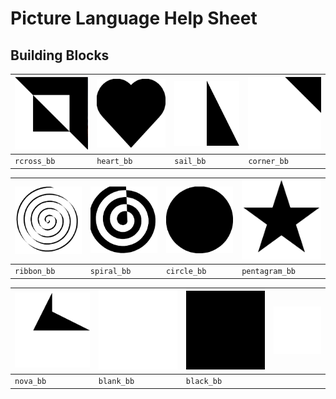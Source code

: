 # Picture Language Help Sheet

## Building Blocks

| ![](images/bb/rcross_bb.png) | ![](images/bb/heart_bb.png) | ![](images/bb/sail_bb.png) | ![](images/bb/corner_bb.png) |
| -- | -- | -- | -- |
| `rcross_bb` | `heart_bb` | `sail_bb` | `corner_bb` |

| ![](images/bb/ribbon_bb.png) | ![](images/bb/spiral_bb.png) | ![](images/bb/circle_bb.png) | ![](images/bb/pentagram_bb.png) |
| -- | -- | -- | -- |
| `ribbon_bb` | `spiral_bb` | `circle_bb` | `pentagram_bb` |

| ![](images/bb/nova_bb.png) | ![](images/bb/blank_bb.png) | ![](images/bb/black_bb.png) | ![](images/bb/blank_bb.png) |
| -- | -- | -- | -- |
| `nova_bb` | `blank_bb` | `black_bb` | `        ` |
